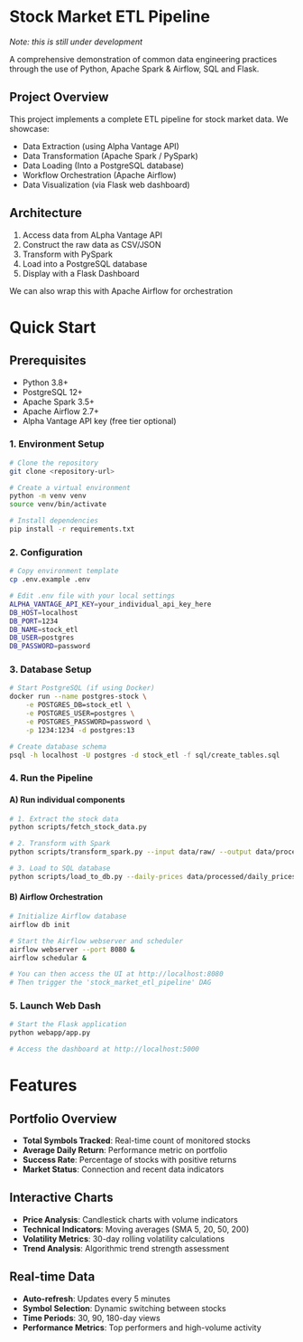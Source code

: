 # Stock Market ETL Pipeline
_Note: this is still under development_

A comprehensive demonstration of common data engineering practices through the use of Python, Apache Spark & Airflow, SQL and Flask.

## Project Overview

This project implements a complete ETL pipeline for stock market data. 
We showcase:
- Data Extraction (using Alpha Vantage API)
- Data Transformation (Apache Spark / PySpark)
- Data Loading (Into a PostgreSQL database)
- Workflow Orchestration (Apache Airflow)
- Data Visualization (via Flask web dashboard)

## Architecture
1. Access data from ALpha Vantage API
2. Construct the raw data as CSV/JSON
3. Transform with PySpark
4. Load into a PostgreSQL database
5. Display with a Flask Dashboard

We can also wrap this with Apache Airflow for orchestration

# Quick Start
## Prerequisites
- Python 3.8+ 
- PostgreSQL 12+
- Apache Spark 3.5+
- Apache Airflow 2.7+
- Alpha Vantage API key (free tier optional)

### 1. Environment Setup
```bash
# Clone the repository
git clone <repository-url>

# Create a virtual environment
python -m venv venv
source venv/bin/activate

# Install dependencies
pip install -r requirements.txt
```

### 2. Configuration
```bash
# Copy environment template
cp .env.example .env

# Edit .env file with your local settings
ALPHA_VANTAGE_API_KEY=your_individual_api_key_here
DB_HOST=localhost
DB_PORT=1234
DB_NAME=stock_etl
DB_USER=postgres
DB_PASSWORD=password
```

### 3. Database Setup
```bash
# Start PostgreSQL (if using Docker)
docker run --name postgres-stock \
    -e POSTGRES_DB=stock_etl \
    -e POSTGRES_USER=postgres \
    -e POSTGRES_PASSWORD=password \
    -p 1234:1234 -d postgres:13

# Create database schema
psql -h localhost -U postgres -d stock_etl -f sql/create_tables.sql
```

### 4. Run the Pipeline
#### A) Run individual components
```bash
# 1. Extract the stock data
python scripts/fetch_stock_data.py

# 2. Transform with Spark
python scripts/transform_spark.py --input data/raw/ --output data/processed/

# 3. Load to SQL database
python scripts/load_to_db.py --daily-prices data/processed/daily_prices --indicators data/processed/stock_indicators
```

#### B) Airflow Orchestration
```bash
# Initialize Airflow database
airflow db init

# Start the Airflow webserver and scheduler
airflow webserver --port 8080 &
airflow schedular &

# You can then access the UI at http://localhost:8080
# Then trigger the 'stock_market_etl_pipeline' DAG 
```

### 5. Launch Web Dash
```bash
# Start the Flask application
python webapp/app.py

# Access the dashboard at http://localhost:5000
```

# Features
## Portfolio Overview
- __Total Symbols Tracked__: Real-time count of monitored stocks
- __Average Daily Return__: Performance metric on portfolio
- __Success Rate__: Percentage of stocks with positive returns
- __Market Status__: Connection and recent data indicators

## Interactive Charts
- __Price Analysis__: Candlestick charts with volume indicators
- __Technical Indicators__: Moving averages (SMA 5, 20, 50, 200)
- __Volatility Metrics__: 30-day rolling volatility calculations
- __Trend Analysis__: Algorithmic trend strength assessment

## Real-time Data
- __Auto-refresh__: Updates every 5 minutes
- __Symbol Selection__: Dynamic switching between stocks
- __Time Periods__: 30, 90, 180-day views
- __Performance Metrics__: Top performers and high-volume activity


